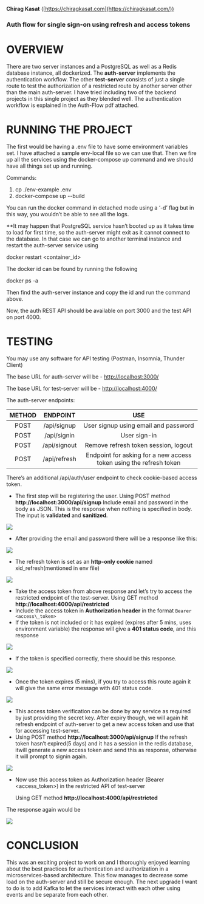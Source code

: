 **Chirag Kasat** ([https://chiragkasat.com](https://chiragkasat.com/))

### Auth flow for single sign-on using refresh and access tokens
# **OVERVIEW**
There are two server instances and a PostgreSQL as well as a Redis database instance, all dockerized. The **auth-server** implements the authentication workflow. The other **test-server** consists of just a single route to test the authorization of a restricted route by another server other than the main auth-server. I have tried including two of the backend projects in this single project as they blended well. The authentication workflow is explained in the Auth-Flow pdf attached.
# **RUNNING THE PROJECT**
The first would be having a .env file to have some environment variables set. I have attached a sample env-local file so we can use that. Then we fire up all the services using the docker-compose up command and we should have all things set up and running.

Commands:

1. cp ./env-example .env
1. docker-compose up --build

You can run the docker command in detached mode using a ‘-d’ flag but in this way, you wouldn’t be able to see all the logs. 

\*\*It may happen that PostgreSQL service hasn’t booted up as it takes time to load for first time, so the auth-server might exit as it cannot connect to the database. In that case we can go to another terminal instance and restart the auth-server service using

docker restart <container\_id>

The docker id can be found by running the following

docker ps -a

Then find the auth-server instance and copy the id and run the command above.

Now, the auth REST API should be available on port 3000 and the test API on port 4000.
# **TESTING**
You may use any software for API testing (Postman, Insomnia, Thunder Client)

The base URL for auth-server will be - [http://localhost:3000/](http://localhost:3000/)

The base URL for test-server will be - [http://localhost:4000/](http://localhost:4000/)

The auth-server endpoints:


|**METHOD**|**ENDPOINT**|**USE**|
| :-: | :-: | :-: |
|POST|/api/signup|User signup using email and password|
|POST|/api/signin|User sign-in|
|POST|/api/signout|Remove refresh token session, logout|
|POST|/api/refresh|Endpoint for asking for a new access token using the refresh token|
There’s an additional /api/auth/user endpoint to check cookie-based access token.

- The first step will be registering the user. 
  Using POST method **http://localhost:3000/api/signup**
  Include email and password in the body as JSON.
  This is the response when nothing is specified in body.
  The input is **validated** and **sanitized**.

![](assets/1.png)

- After providing the email and password there will be a response like this:

![](assets/2.png)





- The refresh token is set as an **http-only cookie**  named xid\_refresh(mentioned in env file)

![](assets/3.png)

- Take the access token from above response and let’s try to access the restricted endpoint of the test-server.
  Using GET method **http://localhost:4000/api/restricted**
- Include the access token in **Authorization header** in the format 
  `Bearer <access\_token>`
- If the token is not included or it has expired (expires after 5 mins, uses environment variable) the response will give a **401 status code**, and this response

![](assets/4.png)

- If the token is specified correctly, there should be this response.

![](assets/5.png)

- Once the token expires (5 mins), if you try to access this route again it will give the same error message with 401 status code.

![](assets/6.png)

- This access token verification can be done by any service as required by just providing the secret key. After expiry though, we will again hit refresh endpoint of auth-server to get a new access token and use that for accessing test-server.
- Using POST method **http://localhost:3000/api/signup**
  If the refresh token hasn’t expired(5 days) and it has a session in the redis database, itwill generate a new access token and send this as response, otherwise it will prompt to signin again.

![](assets/7.png)

- Now use this access token as Authorization header (Bearer <access\_token>) in the restricted API of test-server

  Using GET method **http://localhost:4000/api/restricted**

The response again would be

![](assets/8.png)
# **CONCLUSION**
This was an exciting project to work on and I thoroughly enjoyed learning about the best practices for authentication and authorization in a microservices-based architecture.
This flow manages to decrease some load on the auth-server and still be secure enough. The next upgrade I want to do is to add Kafka to let the services interact with each other using events and be separate from each other.
